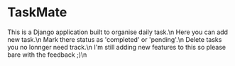 # TaskMate
This is a Django application built to organise daily task.\n
  Here you can add new task.\n
  Mark there status as 'completed' or 'pending'.\n
  Delete tasks you no lonnger need track.\n
I'm still adding new features to this so please bare with the feedback ;)\n
